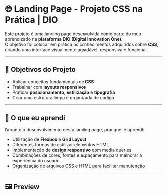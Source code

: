 # 🌐 Landing Page - Projeto CSS na Prática | DIO

Este projeto é uma landing page desenvolvida como parte do meu aprendizado na **plataforma DIO (Digital Innovation One)**.  
O objetivo foi colocar em prática os conhecimentos adquiridos sobre **CSS**, criando uma interface visualmente agradável, responsiva e funcional.

---

## 🎯 Objetivos do Projeto

- Aplicar conceitos fundamentais de **CSS**
- Trabalhar com **layouts responsivos**
- Praticar **posicionamento**, **estilização** e **tipografia**
- Criar uma estrutura limpa e organizada de código

---

## 🧠 O que eu aprendi

Durante o desenvolvimento desta landing page, pratiquei e aprendi:

- Utilização de **Flexbox** e **Grid Layout**
- Diferentes formas de estilizar elementos HTML
- Implementação de **design responsivo** com media queries
- Combinações de cores, fontes e espaçamento para melhorar a experiência do usuário
- Organização de arquivos CSS e HTML para facilitar manutenção

---

## 🖼️ Preview

